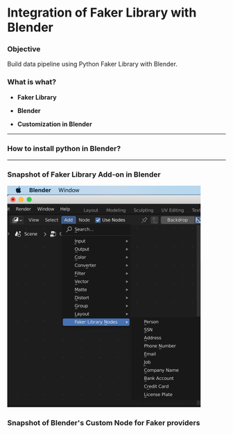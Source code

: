 # Integration of Faker Library with Blender


### Objective

Build data pipeline using Python Faker Library with Blender.



### What is what?

* **Faker Library**

* **Blender**

* **Customization in Blender**

  

---

### How to install python in Blender?



---

### Snapshot of Faker Library Add-on in Blender

<img src="./images/BlenderMenu.png" alt="BlenderMenu" style="zoom:50%;" />



### Snapshot of Blender's Custom Node for Faker providers






